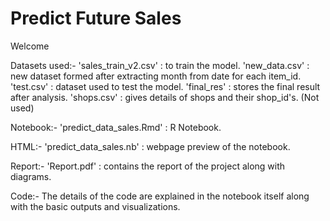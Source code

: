 # Predict Future Sales
Welcome

Datasets used:-
'sales_train_v2.csv' : to train the model.
'new_data.csv' : new dataset formed after extracting month from date for each item_id.
'test.csv' : dataset used to test the model.
'final_res' : stores the final result after analysis.
'shops.csv' : gives details of shops and their shop_id's. (Not used)

Notebook:-
'predict_data_sales.Rmd' : R Notebook.

HTML:-
'predict_data_sales.nb' : webpage preview of the notebook.

Report:-
'Report.pdf' : contains the report of the project along with diagrams.

Code:-
The details of the code are explained in the notebook itself along with the basic outputs and visualizations.
